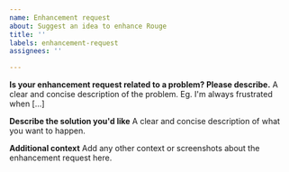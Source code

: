 ```yaml
---
name: Enhancement request
about: Suggest an idea to enhance Rouge
title: ''
labels: enhancement-request
assignees: ''

---
```


**Is your enhancement request related to a problem? Please describe.**
A clear and concise description of the problem. Eg. I'm always frustrated when [...]

**Describe the solution you'd like**
A clear and concise description of what you want to happen.

**Additional context**
Add any other context or screenshots about the enhancement request here.
